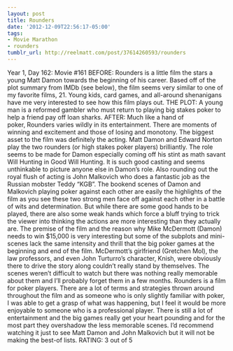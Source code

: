 ```yaml
---
layout: post
title: Rounders
date: '2012-12-09T22:56:17-05:00'
tags:
- Movie Marathon
- rounders
tumblr_url: http://reelmatt.com/post/37614260593/rounders
---
```

Year 1, Day 162: Movie #161
BEFORE: Rounders is a little film the stars a young Matt Damon towards the beginning of his career. Based off of the plot summary from IMDb (see below), the film seems very similar to one of my favorite films, 21. Young kids, card games, and all-around shenanigans have me very interested to see how this film plays out.
THE PLOT: A young man is a reformed gambler who must return to playing big stakes poker to help a friend pay off loan sharks.
AFTER: Much like a hand of poker, Rounders varies wildly in its entertainment. There are moments of winning and excitement and those of losing and monotony.
The biggest asset to the film was definitely the acting. Matt Damon and Edward Norton play the two rounders (or high stakes poker players) brilliantly. The role seems to be made for Damon especially coming off his stint as math savant Will Hunting in Good Will Hunting. It is such good casting and seems unthinkable to picture anyone else in Damon’s role. Also rounding out the royal flush of acting is John Malkovich who does a fantastic job as the Russian mobster Teddy “KGB”. The bookend scenes of Damon and Malkovich playing poker against each other are easily the highlights of the film as you see these two strong men face off against each other in a battle of wits and determination.
But while there are some good hands to be played, there are also some weak hands which force a bluff trying to trick the viewer into thinking the actions are more interesting than they actually are. The premise of the film and the reason why Mike McDermott (Damon) needs to win $15,000 is very interesting but some of the subplots and mini-scenes lack the same intensity and thrill that the big poker games at the beginning and end of the film. McDermott’s girlfriend (Gretchen Mol), the law professors, and even John Turturro’s character, Knish, were obviously there to drive the story along couldn’t really stand by themselves. The scenes weren’t difficult to watch but there was nothing really memorable about them and I’ll probably forget them in a few months.
Rounders is a film for poker players. There are a lot of terms and strategies thrown around throughout the film and as someone who is only slightly familiar with poker, I was able to get a grasp of what was happening, but I feel it would be more enjoyable to someone who is a professional player. There is still a lot of entertainment and the big games really get your heart pounding and for the most part they overshadow the less memorable scenes. I’d recommend watching it just to see Matt Damon and John Malkovich but it will not be making the best-of lists.
RATING: 3 out of 5
